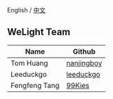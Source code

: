 English / [中文](./team_CN.md)

## WeLight Team

| Name   | Github |
| ----| ---- |
| Tom Huang | [nanjingboy](https://github.com/nanjingboy) |
| Leeduckgo | [leeduckgo](https://github.com/leeduckgo) |
| Fengfeng Tang | [99Kies](https://github.com/99Kies) |